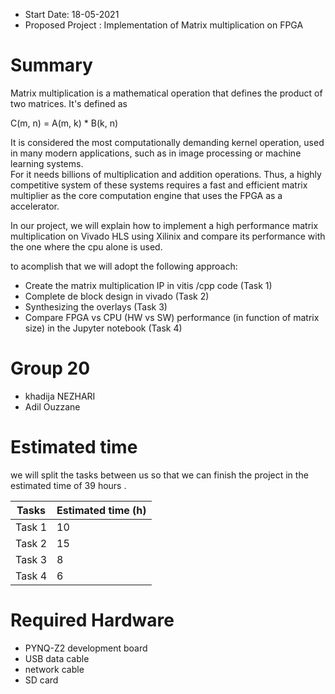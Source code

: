 - Start Date: 18-05-2021
- Proposed Project : Implementation of Matrix multiplication on FPGA


# Summary

Matrix multiplication is a mathematical operation that defines the product of two matrices. It's defined as

C(m, n) = A(m, k) * B(k, n)



It is considered the most computationally demanding kernel operation, used in many modern applications, such as in image processing or machine learning systems.  
For it needs billions of multiplication and addition operations. Thus, a highly competitive system of these systems requires a fast and efficient matrix multiplier as the core computation engine that uses the FPGA as a accelerator.

In our project, we will explain how to implement a high performance matrix multiplication on Vivado HLS using Xilinix and compare its performance with the one where the cpu alone is used. 

to acomplish that we will adopt the following approach:

- Create the matrix multiplication IP in vitis /cpp code (Task 1)
- Complete de block design in vivado (Task 2)
- Synthesizing the overlays (Task 3)
- Compare FPGA vs CPU (HW vs SW) performance (in function of matrix size) in the Jupyter notebook (Task 4)

# Group 20
- khadija NEZHARI 
- Adil Ouzzane
# Estimated time
we will split the tasks between us so that we can finish the project in the estimated time of 39 hours .

| Tasks         | Estimated time (h) |
| ------------- | ------------------ |
| Task 1        |     10             |
| Task 2        |     15             |
| Task 3        |     8              |
| Task 4        |     6              |


# Required Hardware 
- PYNQ-Z2 development board 
- USB data cable
-  network cable
-  SD card


